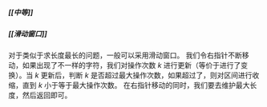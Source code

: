 ##### [[中等]]
##### [[滑动窗口]]

对于类似于求长度最长的问题，一般可以采用滑动窗口。
我们令右指针不断移动，如果出现了不一样的字符，我们对操作次数 $k$ 进行更新（等价于进行了变换）。当 $k$ 更新后，判断 $k$ 是否超过最大操作次数，如果超过了，则对区间进行收缩，直到 $k$ 小于等于最大操作次数。
在右指针移动的同时，我们要去维护最大长度，然后返回即可。